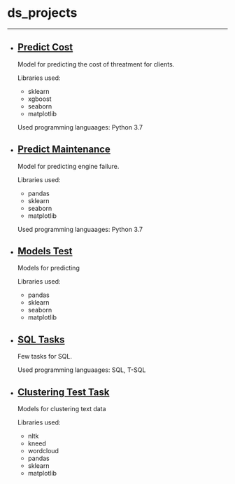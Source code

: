 # ds_projects
____

- ## [Predict Cost](https://github.com/arkhipkin7/ds_projects/tree/main/predict_cost)
  Model for predicting the cost of threatment for clients.
  
  Libraries used:
  - sklearn
  - xgboost
  - seaborn
  - matplotlib
  
  Used programming languaages: Python 3.7
  
  
- ## [Predict Maintenance](https://github.com/arkhipkin7/ds_projects/tree/main/predictive_maintenance)
  Model for predicting engine failure.
  
  Libraries used:
  - pandas
  - sklearn
  - seaborn
  - matplotlib
  
  Used programming languaages: Python 3.7

- ## [Models Test](https://github.com/arkhipkin7/ds_projects/tree/main/magnit)
  Models for predicting
  
  Libraries used:
  - pandas
  - sklearn
  - seaborn
  - matplotlib

- ## [SQL Tasks](https://github.com/arkhipkin7/ds_projects/tree/main/SQL_tasks)
  Few tasks for SQL.
  
  Used programming languaages: SQL, T-SQL

- ## [Clustering Test Task](https://github.com/arkhipkin7/ds_projects/tree/main/clustering_text)
  Models for clustering text data
  
  Libraries used:
  - nltk
  - kneed
  - wordcloud 
  - pandas
  - sklearn
  - matplotlib
